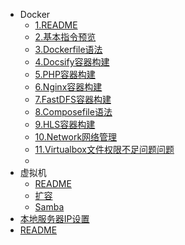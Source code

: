 * Docker
  * [1.README](/person/Docker/)
  * [2.基本指令预览](/person/Docker/基本指令预览)
  * [3.Dockerfile语法](/person/Docker/Dockerfile语法)
  * [4.Docsify容器构建](/person/Docker/Docsify容器构建)
  * [5.PHP容器构建](/person/Docker/PHP容器构建)
  * [6.Nginx容器构建](/person/Docker/Nginx容器构建)
  * [7.FastDFS容器构建](/person/Docker/FastDFS容器构建)
  * [8.Composefile语法](/person/Docker/Composefile语法)
  * [9.HLS容器构建](/person/Docker/HLS容器构建.md)
  * [10.Network网络管理](/person/Docker/Network网络管理.md)
  * [11.Virtualbox文件权限不足问题问题](/person/Docker/Virtualbox文件权限不足问题问题)
  * 
* 虚拟机
  * [README](/person/Docker/虚拟机/)
  * [扩容](/person/Docker/虚拟机/VMware扩容)
  * [Samba](/person/Docker/虚拟机/Samba)
* [本地服务器IP设置](/person/Docker/本地服务器IP设置)
* [README](/person/)

